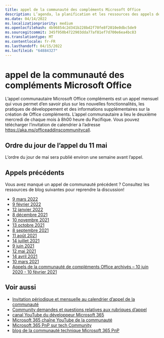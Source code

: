 ```yaml
---
title: appel de la communauté des compléments Microsoft Office
description: L’agenda, la planification et les ressources des appels de la communauté des compléments Microsoft Office mensuels.
ms.date: 04/14/2022
ms.localizationpriority: medium
ms.openlocfilehash: 4b96854c2d341b228bd2f70fe8f2010e0dbc5de9
ms.sourcegitcommit: 345f950b4722903dda77af81ef7d700e6ea4bc83
ms.translationtype: MT
ms.contentlocale: fr-FR
ms.lasthandoff: 04/15/2022
ms.locfileid: "64884327"
---
```

# <a name="microsoft-office-add-ins-community-call"></a>appel de la communauté des compléments Microsoft Office

L’appel communautaire Microsoft Office compléments est un appel mensuel qui vous permet d’en savoir plus sur les nouvelles fonctionnalités, les pratiques de développement et des informations supplémentaires sur la création de Office compléments. L’appel communautaire a lieu le deuxième mercredi de chaque mois à 8h00 heure du Pacifique. Vous pouvez télécharger l’invitation de calendrier à l’adresse https://aka.ms/officeaddinscommunitycall.

## <a name="agenda-for-may-11th-call"></a>Ordre du jour de l’appel du 11 mai

L’ordre du jour de mai sera publié environ une semaine avant l’appel.

## <a name="previous-calls"></a>Appels précédents

Vous avez manqué un appel de communauté précédent ? Consultez les ressources de blog suivantes pour reprendre la discussion!

- [9 mars 2022](https://techcommunity.microsoft.com/t5/microsoft-365-pnp-blog/office-add-ins-community-call-march-9-2022/ba-p/3255173)
- [9 février 2022](https://techcommunity.microsoft.com/t5/microsoft-365-pnp-blog/office-add-ins-community-call-february-9-2022/ba-p/3164559)
- [12 janvier 2022](https://techcommunity.microsoft.com/t5/microsoft-365-pnp-blog/office-add-ins-community-call-january-12-2022/ba-p/3061097)
- [8 décembre 2021](https://techcommunity.microsoft.com/t5/microsoft-365-pnp-blog/office-add-ins-community-call-december-8-2021/ba-p/3032949)
- [10 novembre 2021](https://techcommunity.microsoft.com/t5/microsoft-365-pnp-blog/office-add-ins-community-call-november-10-2021/ba-p/2983146)
- [13 octobre 2021](https://techcommunity.microsoft.com/t5/microsoft-365-pnp-blog/office-add-ins-community-call-october-13-2021/ba-p/2867151)
- [8 septembre 2021](https://techcommunity.microsoft.com/t5/microsoft-365-pnp-blog/office-add-ins-community-call-september-8-2021/ba-p/2747100)
- [11 août 2021](https://techcommunity.microsoft.com/t5/microsoft-365-pnp-blog/office-add-ins-community-call-august-2021/ba-p/2661372)
- [14 juillet 2021](https://techcommunity.microsoft.com/t5/microsoft-365-pnp-blog/office-add-ins-community-call-july-2021/ba-p/2573384)
- [9 juin 2021](https://techcommunity.microsoft.com/t5/microsoft-365-pnp-blog/office-add-ins-community-call-june-2021/ba-p/2446156)
- [12 mai 2021](https://techcommunity.microsoft.com/t5/microsoft-365-pnp-blog/office-add-ins-community-call-may-2021/ba-p/2369804)
- [14 avril 2021](https://techcommunity.microsoft.com/t5/microsoft-365-pnp-blog/office-add-ins-community-call-april-14-2021/ba-p/2318886)
- [10 mars 2021](https://techcommunity.microsoft.com/t5/microsoft-365-pnp-blog/office-add-ins-community-call-march-10-2021/ba-p/2205369)
- [Appels de la communauté de compléments Office archivés – 10 juin 2020 - 10 février 2021](https://cdn.graph.office.net/prod/office/Office-Add-ins-Community-Call-Archive.pdf)

## <a name="see-also"></a>Voir aussi

- [Invitation périodique et mensuelle au calendrier d’appel de la communauté](https://aka.ms/officeaddinscommunitycall)
- [Community demandes et questions relatives aux rubriques d’appel](https://aka.ms/officeaddinsform)
- [canal YouTube du développeur Microsoft 365](https://aka.ms/m365devyoutube)
- [Microsoft 365 chaîne YouTube de la communauté](https://aka.ms/m365pnp/videos )
- [Microsoft 365 PnP sur tech Community](https://aka.ms/m365pnp/community)
- [blog de la communauté technique Microsoft 365 PnP](https://aka.ms/m365pnp/community/blog)
